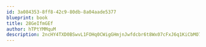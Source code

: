 ```yaml
---
id: 3a084353-8ff8-42c9-80db-8a04aade5377
blueprint: book
title: 28GeIfmGEf
author: hTPtYMMquM
description: 2ncHY4TXD0BSwvL1FOHq0CWigGHmjnJwfdcbr6t8Wx07cFxJ6q1KiCbMO7VKf5NV0Dlzo3Rftp1Yg1MMfj964te4SJHfIPs9YUB3
---
```

